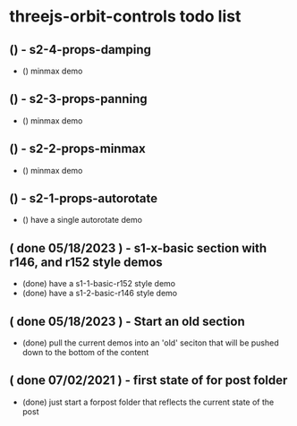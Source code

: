 # threejs-orbit-controls todo list

## () - s2-4-props-damping
* () minmax demo

## () - s2-3-props-panning
* () minmax demo

## () - s2-2-props-minmax
* () minmax demo

## () - s2-1-props-autorotate
* () have a single autorotate demo

## ( done 05/18/2023 ) - s1-x-basic section with r146, and r152 style demos
* (done) have a s1-1-basic-r152 style demo
* (done) have a s1-2-basic-r146 style demo

## ( done 05/18/2023 ) - Start an old section
* (done) pull the current demos into an 'old' seciton that will be pushed down to the bottom of the content

## ( done 07/02/2021 ) - first state of for post folder
* (done) just start a forpost folder that reflects the current state of the post